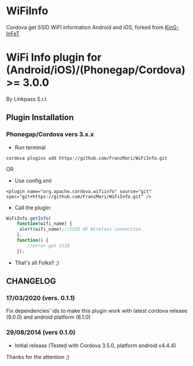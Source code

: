 WiFiInfo
========

Cordova get SSID WiFI information Android and iOS, forked from [KinG-InFeT](https://github.com/KinG-InFeT/WiFiInfo)

# WiFi Info plugin for (Android/iOS)/(Phonegap/Cordova) >= 3.0.0
By Linkpass S.r.l.

## Plugin Installation

### Phonegap/Cordova vers 3.x.x 

* Run terminal

```text
cordova plugins add https://github.com/FranzMari/WiFiInfo.git
```
OR

* Use config.xml
```text
<plugin name="org.apache.cordova.wifiinfo" source="git" spec="git+https://github.com/FranzMari/WiFiInfo.git" />
```

* Call the plugin:

```javascript
WiFiInfo.getInfo( 
    function(wifi_name) {         
     alert(wifi_name);//SSID OF Wireless connection
    }, 
    function() {
        //error get SSID
    });
```

* That's all Folks!! ;)

## CHANGELOG
### 17/03/2020 (vers. 0.1.1)
Fix dependencies' ids to make this plugin work with latest cordova release (9.0.0) and android platform (8.1.0)  

### 29/08/2014 (vers 0.1.0)
* Initial release (Tested with Cordova 3.5.0, platform android v4.4.4)

Thanks for the attention ;)
